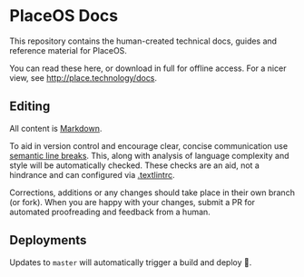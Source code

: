 # PlaceOS Docs

This repository contains the human-created technical docs, guides and reference material for PlaceOS.

You can read these here, or download in full for offline access.
For a nicer view, see http://place.technology/docs.

## Editing

All content is [Markdown](https://www.markdownguide.org/).

To aid in version control and encourage clear, concise communication use [semantic line breaks](https://sembr.org/).
This, along with  analysis of language complexity and style will be automatically checked.
These checks are an aid, not a hindrance and can configured via [.textlintrc](./textlintrx).

Corrections, additions or any changes should take place in their own branch (or fork).
When you are happy with your changes, submit a PR for automated proofreading and feedback from a human.

## Deployments

Updates to `master` will automatically trigger a build and deploy :robot:.
